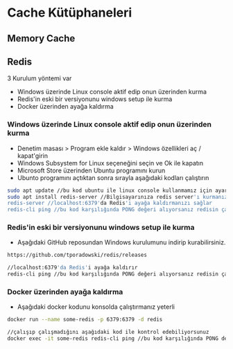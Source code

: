 # Cache Kütüphaneleri

## Memory Cache
## Redis
3 Kurulum yöntemi var 
  * Windows üzerinde Linux console aktif edip onun üzerinden kurma
  * Redis'in eski bir versiyonunu windows setup ile kurma
  * Docker üzerinden ayağa kaldırma


### Windows üzerinde Linux console aktif edip onun üzerinden kurma
- Denetim masası > Program ekle kaldır > Windows özellikleri aç / kapat'girin
- Windows Subsystem for Linux seçeneğini seçin ve Ok ile kapatın
- Microsoft Store üzerinden Ubuntu programını kurun
- Ubunto programını açtıktan sonra sırayla aşağıdaki kodları çalıştırın

```bash
sudo apt update //bu kod ubuntu ile linux console kullanmamız için ayar yapacak ve bir admin şifresi isteyecek. Herhangi bir şifre verebilirsiniz
sudo apt install redis-server //Bilgisayarınıza redis server'ı kurmanızı sağlayacak
redis-server //localhost:6379'da Redis'i ayağa kaldırmanızı sağlar
redis-cli ping //bu kod karşılığında PONG değeri alıyorsanız redisin çalıştığını gösterir
```

### Redis'in eski bir versiyonunu windows setup ile kurma
- Aşağıdaki GitHub reposundan Windows kurulumunu indirip kurabilirsiniz.

```bash
https://github.com/tporadowski/redis/releases 

//localhost:6379'da Redis'i ayağa kaldırır
redis-cli ping //bu kod karşılığında PONG değeri alıyorsanız redisin çalıştığını gösterir
```

### Docker üzerinden ayağa kaldırma
- Aşağıdaki docker kodunu konsolda çalıştırmanız yeterli

```bash
docker run --name some-redis -p 6379:6379 -d redis

//çalışıp çalışmadığını aşağıdaki kod ile kontrol edebiliyorsunuz
docker exec -it some-redis redis-cli ping //bu kod karşılığında PONG değeri alıyorsanız redisin çalıştığını gösterir
```

